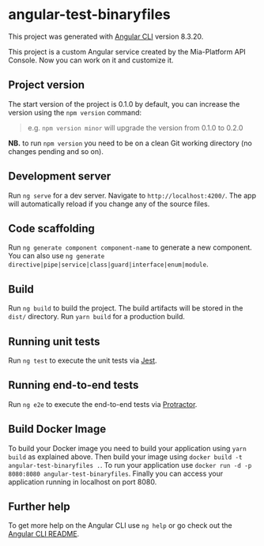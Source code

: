# angular-test-binaryfiles

This project was generated with [Angular CLI](https://github.com/angular/angular-cli) version 8.3.20.

This project is a custom Angular service created by the Mia-Platform API Console.
Now you can work on it and customize it.

## Project version

The start version of the project is 0.1.0 by default, you can increase the version using the `npm version` command:

>e.g. `npm version minor` will upgrade the version from 0.1.0 to 0.2.0

**NB.** to run `npm version` you need to be on a clean Git working directory (no changes pending and so on).

## Development server

Run `ng serve` for a dev server. Navigate to `http://localhost:4200/`. The app will automatically reload if you change any of the source files.

## Code scaffolding

Run `ng generate component component-name` to generate a new component. You can also use `ng generate directive|pipe|service|class|guard|interface|enum|module`.

## Build

Run `ng build` to build the project. The build artifacts will be stored in the `dist/` directory.
Run `yarn build` for a production build.

## Running unit tests

Run `ng test` to execute the unit tests via [Jest](https://jestjs.io/).

## Running end-to-end tests

Run `ng e2e` to execute the end-to-end tests via [Protractor](http://www.protractortest.org/).

## Build Docker Image

To build your Docker image you need to build your application using `yarn build` as explained above.
Then build your image using `docker build -t angular-test-binaryfiles .`.
To run your application use `docker run -d -p 8080:8080 angular-test-binaryfiles`.
Finally you can access your application running in localhost on port 8080.

## Further help

To get more help on the Angular CLI use `ng help` or go check out the [Angular CLI README](https://github.com/angular/angular-cli/blob/master/README.md).
